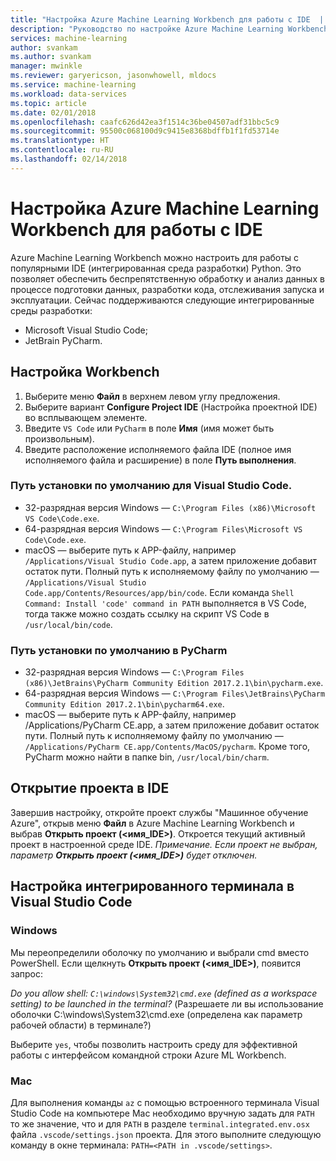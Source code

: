 ```yaml
---
title: "Настройка Azure Machine Learning Workbench для работы с IDE  | Документация Майкрософт"
description: "Руководство по настройке Azure Machine Learning Workbench для работы с IDE"
services: machine-learning
author: svankam
ms.author: svankam
manager: mwinkle
ms.reviewer: garyericson, jasonwhowell, mldocs
ms.service: machine-learning
ms.workload: data-services
ms.topic: article
ms.date: 02/01/2018
ms.openlocfilehash: caafc626d42ea3f1514c36be04507adf31bbc5c9
ms.sourcegitcommit: 95500c068100d9c9415e8368bdffb1f1fd53714e
ms.translationtype: HT
ms.contentlocale: ru-RU
ms.lasthandoff: 02/14/2018
---
```

# <a name="how-to-configure-azure-machine-learning-workbench-to-work-with-an-ide"></a>Настройка Azure Machine Learning Workbench для работы с IDE 

Azure Machine Learning Workbench можно настроить для работы с популярными IDE (интегрированная среда разработки) Python. Это позволяет обеспечить беспрепятственную обработку и анализ данных в процессе подготовки данных, разработки кода, отслеживания запуска и эксплуатации. Сейчас поддерживаются следующие интегрированные среды разработки:
- Microsoft Visual Studio Code; 
- JetBrain PyCharm. 

## <a name="configure-workbench"></a>Настройка Workbench
1. Выберите меню **Файл** в верхнем левом углу предложения. 
2. Выберите вариант **Configure Project IDE** (Настройка проектной IDE) во всплывающем элементе. 
3. Введите `VS Code` или `PyCharm` в поле **Имя** (имя может быть произвольным).
4. Введите расположение исполняемого файла IDE (полное имя исполняемого файла и расширение) в поле **Путь выполнения**.

### <a name="default-install-path-for-visual-studio-code"></a>Путь установки по умолчанию для Visual Studio Code.  

* 32-разрядная версия Windows — `C:\Program Files (x86)\Microsoft VS Code\Code.exe`.
* 64-разрядная версия Windows — `C:\Program Files\Microsoft VS Code\Code.exe`.
* macOS — выберите путь к APP-файлу, например `/Applications/Visual Studio Code.app`, а затем приложение добавит остаток пути. Полный путь к исполняемому файлу по умолчанию — `/Applications/Visual Studio Code.app/Contents/Resources/app/bin/code`. Если команда `Shell Command: Install 'code' command in PATH` выполняется в VS Code, тогда также можно создать ссылку на скрипт VS Code в `/usr/local/bin/code`.

### <a name="default-install-path-for-pycharm"></a>Путь установки по умолчанию в PyCharm 

* 32-разрядная версия Windows — `C:\Program Files (x86)\JetBrains\PyCharm Community Edition 2017.2.1\bin\pycharm.exe`. 
* 64-разрядная версия Windows — `C:\Program Files\JetBrains\PyCharm Community Edition 2017.2.1\bin\pycharm64.exe`.
* macOS — выберите путь к APP-файлу, например /Applications/PyCharm CE.app, а затем приложение добавит остаток пути. Полный путь к исполняемому файлу по умолчанию — `/Applications/PyCharm CE.app/Contents/MacOS/pycharm`. Кроме того, PyCharm можно найти в папке bin, `/usr/local/bin/charm`.

## <a name="open-project-in-ide"></a>Открытие проекта в IDE 
Завершив настройку, откройте проект службы "Машинное обучение Azure", открыв меню **Файл** в Azure Machine Learning Workbench и выбрав **Открыть проект (<имя_IDE>)**. Откроется текущий активный проект в настроенной среде IDE. _Примечание. Если проект не выбран, параметр **Открыть проект (<имя_IDE>)** будет отключен._

## <a name="configuring-the-integrated-terminal-in-visual-studio-code"></a>Настройка интегрированного терминала в Visual Studio Code

### <a name="windows"></a>Windows 
Мы переопределили оболочку по умолчанию и выбрали cmd вместо PowerShell. Если щелкнуть **Открыть проект (<имя_IDE>)**, появится запрос: 

_Do you allow shell: `C:\windows\System32\cmd.exe` (defined as a workspace setting) to be launched in the terminal?_ (Разрешаете ли вы использование оболочки C:\windows\System32\cmd.exe (определена как параметр рабочей области) в терминале?)

Выберите `yes`, чтобы позволить настроить среду для эффективной работы с интерфейсом командной строки Azure ML Workbench.

### <a name="mac"></a>Mac
Для выполнения команды `az` с помощью встроенного терминала Visual Studio Code на компьютере Mac необходимо вручную задать для `PATH` то же значение, что и для `PATH` в разделе `terminal.integrated.env.osx` файла `.vscode/settings.json` проекта. Для этого выполните следующую команду в окне терминала: `PATH=<PATH in .vscode/settings>`.
